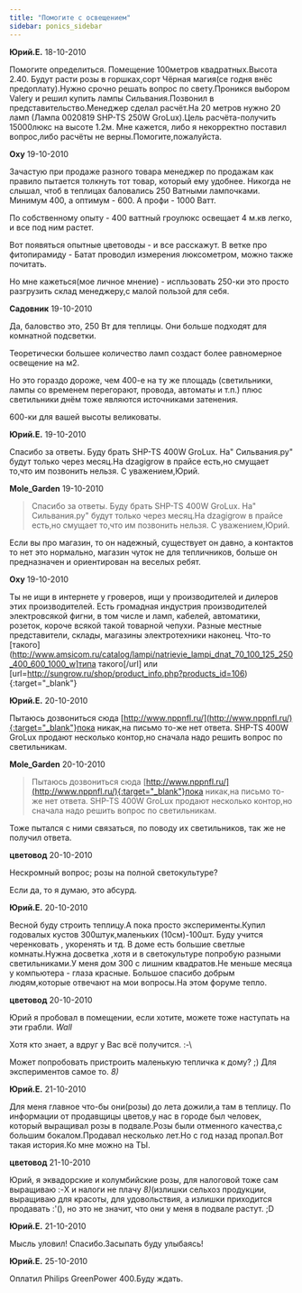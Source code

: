 ```yaml
---
title: "Помогите с освещением"
sidebar: ponics_sidebar
---
```


**Юрий.E.** 18-10-2010

Помогите определиться. Помещение 100метров квадратных.Высота 2.40. Будут расти розы в горшках,сорт Чёрная магия(се	годня внёс предоплату).Нужно срочно решать вопрос по свету.Проникся выбором Valery и решил купить лампы Сильвания.Позвонил в представительство.Менеджер сделал расчёт.На 20 метров нужно 20 ламп 	(Лампа 0020819 SHP-TS 250W GroLux).Цель расчёта-получить 15000люкс на высоте 1.2м. Мне кажется, либо я некорректно поставил вопрос,либо расчёты не верны.Помогите,пожалуйста.


**Oxy** 19-10-2010

 Зачастую при продаже разного товара менеджер по продажам как правило пытается толкнуть тот товар, который ему удобнее. Никогда не слышал, чтоб в теплицах баловались 250 Ватными лампочками. Минимум 400, а оптимум - 600. А профи - 1000 Ватт. 

По собственному опыту - 400 ваттный гроулюкс освещает 4 м.кв легко, и все под ним растет. 

Вот появяться опытные цветоводы - и все расскажут. В ветке про фитопирамиду - Батат проводил измерения люксометром, можно также почитать.

Но мне кажеться(мое личное мнение) - испльзовать 250-ки это просто разгрузить склад менеджеру,с малой пользой для себя.


**Садовник** 19-10-2010

Да, баловство это, 250 Вт для теплицы. Они больше подходят для комнатной подсветки.

Теоретически большее количество ламп создаст более равномерное освещение на м2.

Но это гораздо дороже, чем 400-е на ту же площадь (светильники, лампы со временем перегорают, провода, автоматы и т.п.) плюс светильники днём тоже являются источниками затенения.

600-ки для вашей высоты великоваты. 


**Юрий.E.** 19-10-2010

Спасибо за ответы. Буду брать SHP-TS 400W GroLux. На" Сильвания.ру" будут только через месяц.На dzagigrow в прайсе есть,но смущает то,что им позвонить нельзя. С уважением,Юрий.


**Mole_Garden** 19-10-2010

> Спасибо за ответы. Буду брать SHP-TS 400W GroLux. На" Сильвания.ру" будут только через месяц.На dzagigrow в прайсе есть,но смущает то,что им позвонить нельзя. С уважением,Юрий.

Если вы про магазин, то он надежный, существует он давно, а контактов то нет это нормально, магазин чуток не для тепличников, больше он предназначен и ориентирован на веселых ребят. 


**Oxy** 19-10-2010

Ты не ищи в интернете у гроверов, ищи у производителей и дилеров этих производителей. Есть громадная индустрия производителей электровсякой фигни, в том числе и ламп, кабелей, автоматики, розеток, короче всякой такой товарной чепухи. Разные местные представители, склады, магазины электротехники наконец. Что-то [такого](http://www.amsicom.ru/catalog/lampi/natrievie_lampi_dnat_70_100_125_250_400_600_1000_w]типа такого[/url] или [url=http://sungrow.ru/shop/product_info.php?products_id=106){:target="_blank"}


**Юрий.E.** 20-10-2010

Пытаюсь дозвониться сюда [http://www.nppnfl.ru/](http://www.nppnfl.ru/){:target="_blank"}пока никак,на письмо то-же нет ответа. SHP-TS 400W GroLux продают несколько контор,но сначала надо решить вопрос по светильникам.


**Mole_Garden** 20-10-2010

> Пытаюсь дозвониться сюда [http://www.nppnfl.ru/](http://www.nppnfl.ru/){:target="_blank"}пока никак,на письмо то-же нет ответа. SHP-TS 400W GroLux продают несколько контор,но сначала надо решить вопрос по светильникам.

Тоже пытался с ними связаться, по поводу их светильников, так же не получил ответа. 


**цветовод** 20-10-2010

Нескромный вопрос; розы на полной светокультуре?

Если да, то я думаю, это абсурд.


**Юрий.E.** 20-10-2010

Весной буду строить теплицу.А пока просто эксперименты.Купил годовалых кустов 300штук,маленьких (10см)-100шт. Буду учится черенковать , укоренять и тд. В доме есть большие светлые комнаты.Нужна досветка ,хотя и в светокультуре попробую разными светильниками.У меня дом 300 с лишним квадратов.Не меньше месяца у компьютера - глаза красные. Большое спасибо добрым людям,которые отвечают на мои вопросы.На этом форуме тепло.


**цветовод** 20-10-2010

Юрий я пробовал в помещении, если хотите, можете тоже наступать на эти грабли. *Wall*

Хотя кто знает, а вдруг у Вас всё получится. :-\

Может попробовать пристроить маленькую тепличка к дому? ;) Для экспериментов самое то. *8)*


**Юрий.E.** 21-10-2010

Для меня главное что-бы они(розы) до лета дожили,а там в теплицу. По информации от продавщицы цветов,у нас в городе был человек, который выращивал розы в подвале.Розы были отменного качества,с большим бокалом.Продавал несколько лет.Но с год назад пропал.Вот такая история.Ко мне можно на ТЫ.


**цветовод** 21-10-2010

Юрий, я эквадорские и колумбийские розы, для налоговой тоже сам выращиваю :-X и налоги не плачу *8)*(излишки сельхоз продукции, выращиваю для красоты, для удовольствия, а излишки приходится продавать :&#039;(), но это не значит, что они у меня в подвале растут. ;D


**Юрий.E.** 21-10-2010

Мысль уловил! Спасибо.Засыпать буду улыбаясь!


**Юрий.E.** 25-10-2010

Оплатил Philips GreenPower 400.Буду ждать.


